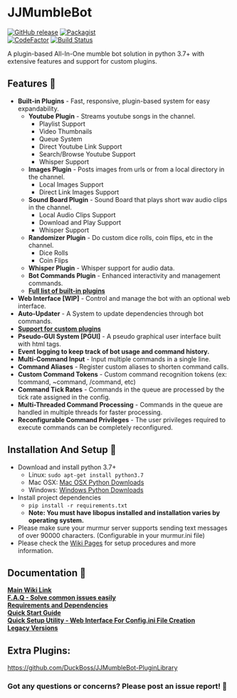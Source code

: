 # JJMumbleBot
[![GitHub release](https://img.shields.io/github/release/DuckBoss/JJMumbleBot.svg)](https://github.com/DuckBoss/JJMumbleBot/releases/latest)
[![Packagist](https://img.shields.io/badge/License-GPL-blue.svg)](https://github.com/DuckBoss/JJMumbleBot/blob/master/LICENSE)
<br>
[![CodeFactor](https://www.codefactor.io/repository/github/duckboss/jjmumblebot/badge)](https://www.codefactor.io/repository/github/duckboss/jjmumblebot)
[![Build Status](https://travis-ci.com/DuckBoss/JJMumbleBot.svg?branch=master)](https://travis-ci.com/DuckBoss/JJMumbleBot)

A plugin-based All-In-One mumble bot solution in python 3.7+ with extensive features and support for custom plugins.


## Features  🚀 
- <b>Built-in Plugins</b> - Fast, responsive, plugin-based system for easy expandability.
  - <b>Youtube Plugin</b> - Streams youtube songs in the channel.
    - Playlist Support
    - Video Thumbnails
    - Queue System
    - Direct Youtube Link Support
    - Search/Browse Youtube Support
    - Whisper Support
  - <b>Images Plugin</b> - Posts images from urls or from a local directory in the channel.
    - Local Images Support
    - Direct Link Images Support
  - <b>Sound Board Plugin</b> - Sound Board that plays short wav audio clips in the channel.
    - Local Audio Clips Support
    - Download and Play Support
    - Whisper Support
  - <b>Randomizer Plugin</b> - Do custom dice rolls, coin flips, etc in the channel.
    - Dice Rolls
    - Coin Flips
  - <b>Whisper Plugin</b> - Whisper support for audio data.
  - <b>Bot Commands Plugin</b> - Enhanced interactivity and management commands.
  - <b><a href="https://github.com/DuckBoss/JJMumbleBot/wiki">Full list of built-in plugins</a></b>
- <b>Web Interface [WIP]</b> - Control and manage the bot with an optional web interface.
- <b>Auto-Updater</b> - A System to update dependencies through bot commands.
- <b><a href="https://github.com/DuckBoss/JJMumbleBot/wiki/Plugins">Support for custom plugins</a></b>
- <b>Pseudo-GUI System [PGUI]</b> - A pseudo graphical user interface built with html tags.
- <b>Event logging to keep track of bot usage and command history.</b>
- <b>Multi-Command Input</b> - Input multiple commands in a single line.
- <b>Command Aliases</b> - Register custom aliases to shorten command calls.
- <b>Custom Command Tokens</b> - Custom command recognition tokens (ex: !command, ~command, /command, etc)
- <b>Command Tick Rates</b> - Commands in the queue are processed by the tick rate assigned in the config.
- <b>Multi-Threaded Command Processing</b> - Commands in the queue are handled in multiple threads for faster processing.
- <b>Reconfigurable Command Privileges</b> - The user privileges required to execute commands can be completely reconfigured.

## Installation And Setup 🏃
- Download and install python 3.7+
    - Linux: `sudo apt-get install python3.7`
    - Mac OSX: <a href="https://www.python.org/downloads/mac-osx/">Mac OSX Python Downloads</a>
    - Windows: <a href="https://www.python.org/downloads/windows/">Windows Python Downloads</a>
- Install project dependencies
    - `pip install -r requirements.txt`
    - <b>Note: You must have libopus installed and installation varies by operating system.</b>
- Please make sure your murmur server supports sending text messages of over 90000 characters. (Configurable in your murmur.ini file)
- Please check the <a href="https://github.com/DuckBoss/JJMumbleBot/wiki">Wiki Pages</a> for setup procedures and more information.

## Documentation 📝 
<b><a href="https://github.com/DuckBoss/JJMumbleBot/wiki">Main Wiki Link</a></b> <br>
<b><a href="https://github.com/DuckBoss/JJMumbleBot/wiki/Frequently-Asked-Questions">F.A.Q - Solve common issues easily</a></b> <br>
<b><a href="https://github.com/DuckBoss/JJMumbleBot/wiki/Requirements">Requirements and Dependencies</a></b> <br>
<b><a href="https://github.com/DuckBoss/JJMumbleBot/wiki/Quick-Start">Quick Start Guide</a></b> <br>
<b><a href="https://duckboss.github.io/JJMumbleBot/pages/qsu.html">Quick Setup Utility - Web Interface For Config.ini File Creation</a></b> <br>
<b><a href="https://github.com/DuckBoss/JJMumbleBot/wiki/LegacyVersions">Legacy Versions</a></b> 

## Extra Plugins:
<a href="https://github.com/DuckBoss/JJMumbleBot-PluginLibrary">https://github.com/DuckBoss/JJMumbleBot-PluginLibrary</a>

### Got any questions or concerns? Please post an issue report! 👋 
